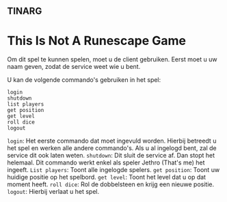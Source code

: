 ## TINARG

# This Is Not A Runescape Game

Om dit spel te kunnen spelen, moet u de client gebruiken.
Eerst moet u uw naam geven, zodat de service weet wie u bent.

U kan de volgende commando's gebruiken in het spel:

```
login
shutdown
list players
get position
get level
roll dice
logout

```

`login`: Het eerste commando dat moet ingevuld worden. Hierbij betreedt u het spel en werken alle andere commando's.
Als u al ingelogd bent, zal de service dit ook laten weten.
`shutdown`: Dit sluit de service af. Dan stopt het helemaal. 
Dit commando werkt enkel als speler Jethro (That's me) het ingeeft.
`List players`: Toont alle ingelogde spelers.
`get position`: Toont uw huidige positie op het spelbord.
`get level`: Toont het level dat u op dat moment heeft.
`roll dice`: Rol de dobbelsteen en krijg een nieuwe positie.
`logout`: Hierbij verlaat u het spel.
